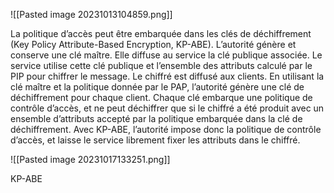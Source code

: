 ![[Pasted image 20231013104859.png]]

La politique d’accès peut être embarquée dans les clés de déchiffrement (Key Policy Attribute-Based Encryption, KP-ABE). L’autorité génère et conserve une clé maître. Elle diffuse au service la clé publique associée. Le service utilise cette clé publique et l’ensemble des attributs calculé par le PIP pour chiffrer le message. Le chiffré est diffusé aux clients. En utilisant la clé maître et la politique donnée par le PAP, l’autorité génère une clé de déchiffrement pour chaque client. Chaque clé embarque une politique de contrôle d’accès, et ne peut déchiffrer que si le chiffré a été produit avec un ensemble d’attributs accepté par la politique embarquée dans la clé de déchiffrement. Avec KP-ABE, l’autorité impose donc la politique de contrôle d’accès, et laisse le service librement fixer les attributs dans le chiffré.

![[Pasted image 20231017133251.png]]

KP-ABE